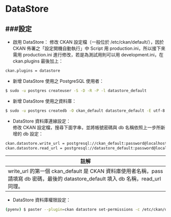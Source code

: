 # DataStore

###設定
---
* 啟用 DataStore：
修改 CKAN 設定檔（一般位於 /etc/ckan/default/），因於 CKAN 佈署之「設定開機自動執行」中 Script 用 production.ini，所以接下來需用 production.ini 進行修改，若是為測試用則可以用 development.ini，在 ckan.plugins 最後加上：
```Bash
ckan.plugins = datastore
```

* 新增 DataStore 使用之 PostgreSQL 使用者：
```Bash
$ sudo -u postgres createuser -S -D -R -P -l datastore_default
```

* 新增 DataStore 使用之資料庫：
```Bash
$ sudo -u postgres createdb -O ckan_default datastore_default -E utf-8
```

* DataStore 資料庫連線設定：<br>
修改 CKAN 設定檔，搜尋下面字串，並將帳號密碼與 db 名稱依照上一步所新增的 db 設定：
```Bash
ckan.datastore.write_url = postgresql://ckan_default:password@localhost/datastore_default
ckan.datastore.read_url = postgresql://datastore_default:password@localhost/datastore_default
```

| 註解 |
| -- |
| write_url 的第一個 ckan_default 是 CKAN 資料庫使用者名稱，pass 請填寫 db 密碼，最後的 datastore_default 填入 db 名稱，read_url 同理。 |

* DataStore 資料庫權限設定：
```Bash
(pyenv) $ paster --plugin=ckan datastore set-permissions -c /etc/ckan/default/production.ini
```



